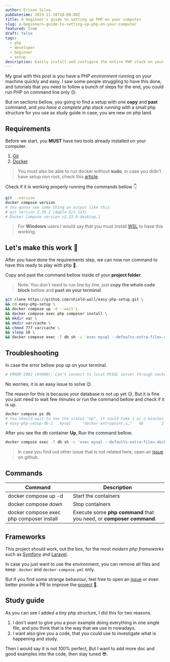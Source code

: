 ```yaml
---
author: Erison Silva
pubDatetime: 2023-11-28T10:00:00Z
title: A beginner's guide to setting up PHP on your computer
slug: a-beginners-guide-to-setting-up-php-on-your-computer
featured: true
draft: false
tags:
  - php
  - developer
  - beginner
  - setup
description: Easily install and configure the entire PHP stack on your machine in one simple step, perfect for beginners.
---
```


My goal with this post is you have a _PHP environment_ running on your machine quickly and easy.
I saw some people struggling to have this done, and tutorials that you need to follow a bunch of steps
for the end, you could run PHP on command line only 😔.

But on sections bellow, you going to find a setup with one **copy** and **past** command, and _you have a complete php stack running_
with a small php structure for you use as study guide in case, you are new on php land.

## Requirements

Before we start, you **MUST** have two tools already installed on your computer.

1. [Git][git_install_link]
2. [Docker][docker_install_link]

> You must also be able to run docker without **sudo**,
> in case you didn't have setup non root, check this [article][docker_non_root_link].

Check if it is working properly running the commands bellow 👇

```sh
git --version
docker compose version
# You gonna see some thing an output like this.
# git version 2.39.2 (Apple Git-143)
# Docker Compose version v2.23.0-desktop.1
```

> For **Windows** users I would say that you must install [WSL][wsl_install_link] to have this working.

## Let's make this work 🚀

After you have done the requirements step, we can now run command to have this ready to play with php 🐘.

Copy and past the command bellow inside of your **project folder**.

> Note: You don't need to run line by line, just **copy the whole code block** bellow and **past on your terminal**.

```sh
git clone https://github.com/shield-wall/easy-php-setup.git \
&& cd easy-php-setup \
&& docker compose up -d --wait \
&& docker compose exec php composer install \
&& mkdir var \
&& mkdir var/cache \
&& chmod 777 var/cache \
&& sleep 10 \
&& docker compose exec -T db sh -c 'exec mysql --defaults-extra-file=.docker/mysql/config.cnf' < .docker/mysql/dump.sql
```

## Troubleshooting

In case the error bellow pop up on your terminal.

```sh
# ERROR 2002 (HY000): Can't connect to local MYSQL server through socket '/var/run/mysqld/mysqld.sock' (2)
```

No worries, it is an easy issue to solve 😉.

The reason for this is because your database is not up yet 😥, But it is fine you just need to wait few minutes or run the command
bellow and check if it is up.

```sh
docker compose ps db
# You should wait to see the status "Up", It could take 1 or 2 minutes depends of your machine.
# easy-php-setup-db-1   mysql     "docker-entrypoint.s…"   db        2 days ago   Up 30 hours   3306/tcp, 33060/tcp
```

After you see the db container **Up**, Run the command bellow.

```sh
docker compose exec -T db sh -c 'exec mysql --defaults-extra-file=.docker/mysql/config.cnf' < .docker/mysql/dump.sql
```

> In case you find out other issue that is not related here, open an [issue][repository_issue_link] on github.

## Commands

| Command                                  | Description                                                          |
| ---------------------------------------- | -------------------------------------------------------------------- |
| docker compose up -d                     | Start the containers                                                 |
| docker compose down                      | Stop containers                                                      |
| docker compose exec php composer install | Execute some **php command** that you need, or **composer command**. |

## Frameworks

This project should work, out the box, for the most _modern php frameworks_ such as [Symfony][symfony_link] and [Laravel][laravel_link].

In case you just want to use the environment, you can remove all files and keep `.docker` and `docker-compose.yml` only.

But if you find some strange behaviour, feel free to open an [issue][repository_issue_link]
or even better provide a PR to improve the [project][repository_link] 🚀.

## Study guide

As you can see I added a tiny php structure, I did this for two reasons.

1. I don't want to give you a poor example doing everything in one single file, and you think that is the way that we use in nowadays.
2. I want also give you a code, that you could use to investigate what is happening and study.

Then I would say it is not 100% perfect, But I want to add more doc and good examples into the code, then stay tuned 😎.

[git_install_link]: https://git-scm.com/book/en/v2/Getting-Started-Installing-Git
[docker_non_root_link]: https://docs.docker.com/engine/install/linux-postinstall/#manage-docker-as-a-non-root-user
[docker_install_link]: https://docs.docker.com/engine/install/ubuntu/#install-using-the-repository
[wsl_install_link]: https://learn.microsoft.com/en-us/windows/wsl/install
[repository_issue_link]: https://github.com/shield-wall/easy-php-setup/issues
[repository_link]: https://github.com/shield-wall/easy-php-setup
[symfony_link]: https://symfony.com/
[laravel_link]: https://laravel.com/
